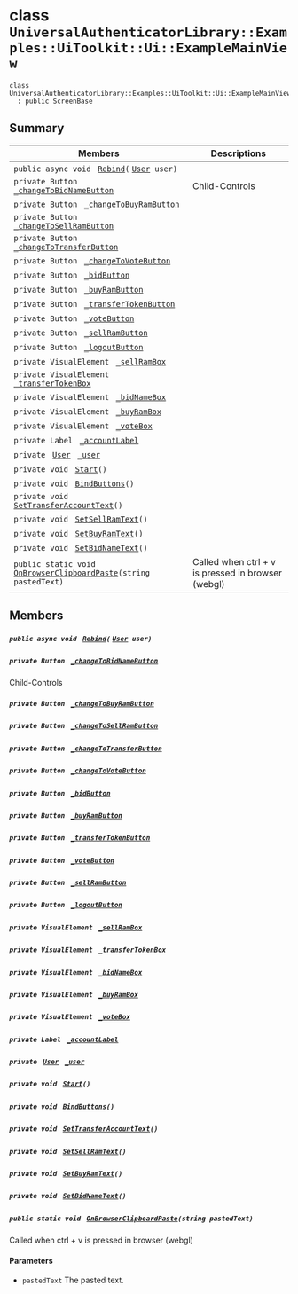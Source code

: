 # class `UniversalAuthenticatorLibrary::Examples::UiToolkit::Ui::ExampleMainView` 

```
class UniversalAuthenticatorLibrary::Examples::UiToolkit::Ui::ExampleMainView
  : public ScreenBase
```

## Summary

 Members                                | Descriptions                                
----------------------------------------|---------------------------------------------
`public async void ` [`Rebind`](#class_universal_authenticator_library_1_1_examples_1_1_ui_toolkit_1_1_ui_1_1_example_main_view_1ab378c14625c2a991edc88100c89561f6)`(` [`User`](UniversalAuthenticatorLibrary--User.md)` user)` | 
`private Button ` [`_changeToBidNameButton`](#class_universal_authenticator_library_1_1_examples_1_1_ui_toolkit_1_1_ui_1_1_example_main_view_1ac7c73aa8fa9bfe4ba0d2e6d659a346ce) | Child-Controls
`private Button ` [`_changeToBuyRamButton`](#class_universal_authenticator_library_1_1_examples_1_1_ui_toolkit_1_1_ui_1_1_example_main_view_1a0f24036b720fc6ca717c7ce2874022a7) | 
`private Button ` [`_changeToSellRamButton`](#class_universal_authenticator_library_1_1_examples_1_1_ui_toolkit_1_1_ui_1_1_example_main_view_1a21ffd5348d4a37dd3cd7d2dcd161fdcd) | 
`private Button ` [`_changeToTransferButton`](#class_universal_authenticator_library_1_1_examples_1_1_ui_toolkit_1_1_ui_1_1_example_main_view_1a7ae01c8e220149d4ee6b19fa45e1959b) | 
`private Button ` [`_changeToVoteButton`](#class_universal_authenticator_library_1_1_examples_1_1_ui_toolkit_1_1_ui_1_1_example_main_view_1aa85068f1b522b1ecf4a5f6ea864e2ceb) | 
`private Button ` [`_bidButton`](#class_universal_authenticator_library_1_1_examples_1_1_ui_toolkit_1_1_ui_1_1_example_main_view_1a6880a0dad448008db46cba4774fd8f57) | 
`private Button ` [`_buyRamButton`](#class_universal_authenticator_library_1_1_examples_1_1_ui_toolkit_1_1_ui_1_1_example_main_view_1a5089c8cda8e3bffd6151a37a6bef6082) | 
`private Button ` [`_transferTokenButton`](#class_universal_authenticator_library_1_1_examples_1_1_ui_toolkit_1_1_ui_1_1_example_main_view_1ac6d6d0de392ca9d8f482e0cee2b81f7b) | 
`private Button ` [`_voteButton`](#class_universal_authenticator_library_1_1_examples_1_1_ui_toolkit_1_1_ui_1_1_example_main_view_1afc09fb4200cf4d201876ac764a32372b) | 
`private Button ` [`_sellRamButton`](#class_universal_authenticator_library_1_1_examples_1_1_ui_toolkit_1_1_ui_1_1_example_main_view_1a9a9142f62111d3191cede6029943c154) | 
`private Button ` [`_logoutButton`](#class_universal_authenticator_library_1_1_examples_1_1_ui_toolkit_1_1_ui_1_1_example_main_view_1a447a79b3836e7bc65b7cc7b1572a3ae6) | 
`private VisualElement ` [`_sellRamBox`](#class_universal_authenticator_library_1_1_examples_1_1_ui_toolkit_1_1_ui_1_1_example_main_view_1a443512555902ec306c197fffd8994572) | 
`private VisualElement ` [`_transferTokenBox`](#class_universal_authenticator_library_1_1_examples_1_1_ui_toolkit_1_1_ui_1_1_example_main_view_1ad230772cfc6da2fd9e5c3943015769e7) | 
`private VisualElement ` [`_bidNameBox`](#class_universal_authenticator_library_1_1_examples_1_1_ui_toolkit_1_1_ui_1_1_example_main_view_1af0183409a7aca13640f533076c4e1f65) | 
`private VisualElement ` [`_buyRamBox`](#class_universal_authenticator_library_1_1_examples_1_1_ui_toolkit_1_1_ui_1_1_example_main_view_1aaa9199bb06aa72126759e9c576a687ae) | 
`private VisualElement ` [`_voteBox`](#class_universal_authenticator_library_1_1_examples_1_1_ui_toolkit_1_1_ui_1_1_example_main_view_1ab33985a9fb31c8e8c7423fa874e4f734) | 
`private Label ` [`_accountLabel`](#class_universal_authenticator_library_1_1_examples_1_1_ui_toolkit_1_1_ui_1_1_example_main_view_1a3985401b5d20cc08776363a38095d411) | 
`private ` [`User`](UniversalAuthenticatorLibrary--User.md)` ` [`_user`](#class_universal_authenticator_library_1_1_examples_1_1_ui_toolkit_1_1_ui_1_1_example_main_view_1a0e4623cfba2f709f9712c50e474b8722) | 
`private void ` [`Start`](#class_universal_authenticator_library_1_1_examples_1_1_ui_toolkit_1_1_ui_1_1_example_main_view_1a07aaf1227e4d645f15e0a964f54ef291)`()` | 
`private void ` [`BindButtons`](#class_universal_authenticator_library_1_1_examples_1_1_ui_toolkit_1_1_ui_1_1_example_main_view_1ac0a62408f7b64fe84a8a710e7119b60b)`()` | 
`private void ` [`SetTransferAccountText`](#class_universal_authenticator_library_1_1_examples_1_1_ui_toolkit_1_1_ui_1_1_example_main_view_1ab8d2fea12b0b68a71ac1900c411ad1de)`()` | 
`private void ` [`SetSellRamText`](#class_universal_authenticator_library_1_1_examples_1_1_ui_toolkit_1_1_ui_1_1_example_main_view_1a04df316e1b48502dc1a11dccf1741d14)`()` | 
`private void ` [`SetBuyRamText`](#class_universal_authenticator_library_1_1_examples_1_1_ui_toolkit_1_1_ui_1_1_example_main_view_1abb62aae70d0490ae16485974f788ff80)`()` | 
`private void ` [`SetBidNameText`](#class_universal_authenticator_library_1_1_examples_1_1_ui_toolkit_1_1_ui_1_1_example_main_view_1aea934c7204b2977c74d78b45cdc0c596)`()` | 
`public static void ` [`OnBrowserClipboardPaste`](#class_universal_authenticator_library_1_1_examples_1_1_ui_toolkit_1_1_ui_1_1_example_main_view_1a4ad2d22497016b76545d7f94605b76e0)`(string pastedText)` | Called when ctrl + v is pressed in browser (webgl)

## Members

##### `public async void ` [`Rebind`](#class_universal_authenticator_library_1_1_examples_1_1_ui_toolkit_1_1_ui_1_1_example_main_view_1ab378c14625c2a991edc88100c89561f6)`(` [`User`](UniversalAuthenticatorLibrary--User.md)` user)` 

##### `private Button ` [`_changeToBidNameButton`](#class_universal_authenticator_library_1_1_examples_1_1_ui_toolkit_1_1_ui_1_1_example_main_view_1ac7c73aa8fa9bfe4ba0d2e6d659a346ce) 

Child-Controls

##### `private Button ` [`_changeToBuyRamButton`](#class_universal_authenticator_library_1_1_examples_1_1_ui_toolkit_1_1_ui_1_1_example_main_view_1a0f24036b720fc6ca717c7ce2874022a7) 

##### `private Button ` [`_changeToSellRamButton`](#class_universal_authenticator_library_1_1_examples_1_1_ui_toolkit_1_1_ui_1_1_example_main_view_1a21ffd5348d4a37dd3cd7d2dcd161fdcd) 

##### `private Button ` [`_changeToTransferButton`](#class_universal_authenticator_library_1_1_examples_1_1_ui_toolkit_1_1_ui_1_1_example_main_view_1a7ae01c8e220149d4ee6b19fa45e1959b) 

##### `private Button ` [`_changeToVoteButton`](#class_universal_authenticator_library_1_1_examples_1_1_ui_toolkit_1_1_ui_1_1_example_main_view_1aa85068f1b522b1ecf4a5f6ea864e2ceb) 

##### `private Button ` [`_bidButton`](#class_universal_authenticator_library_1_1_examples_1_1_ui_toolkit_1_1_ui_1_1_example_main_view_1a6880a0dad448008db46cba4774fd8f57) 

##### `private Button ` [`_buyRamButton`](#class_universal_authenticator_library_1_1_examples_1_1_ui_toolkit_1_1_ui_1_1_example_main_view_1a5089c8cda8e3bffd6151a37a6bef6082) 

##### `private Button ` [`_transferTokenButton`](#class_universal_authenticator_library_1_1_examples_1_1_ui_toolkit_1_1_ui_1_1_example_main_view_1ac6d6d0de392ca9d8f482e0cee2b81f7b) 

##### `private Button ` [`_voteButton`](#class_universal_authenticator_library_1_1_examples_1_1_ui_toolkit_1_1_ui_1_1_example_main_view_1afc09fb4200cf4d201876ac764a32372b) 

##### `private Button ` [`_sellRamButton`](#class_universal_authenticator_library_1_1_examples_1_1_ui_toolkit_1_1_ui_1_1_example_main_view_1a9a9142f62111d3191cede6029943c154) 

##### `private Button ` [`_logoutButton`](#class_universal_authenticator_library_1_1_examples_1_1_ui_toolkit_1_1_ui_1_1_example_main_view_1a447a79b3836e7bc65b7cc7b1572a3ae6) 

##### `private VisualElement ` [`_sellRamBox`](#class_universal_authenticator_library_1_1_examples_1_1_ui_toolkit_1_1_ui_1_1_example_main_view_1a443512555902ec306c197fffd8994572) 

##### `private VisualElement ` [`_transferTokenBox`](#class_universal_authenticator_library_1_1_examples_1_1_ui_toolkit_1_1_ui_1_1_example_main_view_1ad230772cfc6da2fd9e5c3943015769e7) 

##### `private VisualElement ` [`_bidNameBox`](#class_universal_authenticator_library_1_1_examples_1_1_ui_toolkit_1_1_ui_1_1_example_main_view_1af0183409a7aca13640f533076c4e1f65) 

##### `private VisualElement ` [`_buyRamBox`](#class_universal_authenticator_library_1_1_examples_1_1_ui_toolkit_1_1_ui_1_1_example_main_view_1aaa9199bb06aa72126759e9c576a687ae) 

##### `private VisualElement ` [`_voteBox`](#class_universal_authenticator_library_1_1_examples_1_1_ui_toolkit_1_1_ui_1_1_example_main_view_1ab33985a9fb31c8e8c7423fa874e4f734) 

##### `private Label ` [`_accountLabel`](#class_universal_authenticator_library_1_1_examples_1_1_ui_toolkit_1_1_ui_1_1_example_main_view_1a3985401b5d20cc08776363a38095d411) 

##### `private ` [`User`](UniversalAuthenticatorLibrary--User.md)` ` [`_user`](#class_universal_authenticator_library_1_1_examples_1_1_ui_toolkit_1_1_ui_1_1_example_main_view_1a0e4623cfba2f709f9712c50e474b8722) 

##### `private void ` [`Start`](#class_universal_authenticator_library_1_1_examples_1_1_ui_toolkit_1_1_ui_1_1_example_main_view_1a07aaf1227e4d645f15e0a964f54ef291)`()` 

##### `private void ` [`BindButtons`](#class_universal_authenticator_library_1_1_examples_1_1_ui_toolkit_1_1_ui_1_1_example_main_view_1ac0a62408f7b64fe84a8a710e7119b60b)`()` 

##### `private void ` [`SetTransferAccountText`](#class_universal_authenticator_library_1_1_examples_1_1_ui_toolkit_1_1_ui_1_1_example_main_view_1ab8d2fea12b0b68a71ac1900c411ad1de)`()` 

##### `private void ` [`SetSellRamText`](#class_universal_authenticator_library_1_1_examples_1_1_ui_toolkit_1_1_ui_1_1_example_main_view_1a04df316e1b48502dc1a11dccf1741d14)`()` 

##### `private void ` [`SetBuyRamText`](#class_universal_authenticator_library_1_1_examples_1_1_ui_toolkit_1_1_ui_1_1_example_main_view_1abb62aae70d0490ae16485974f788ff80)`()` 

##### `private void ` [`SetBidNameText`](#class_universal_authenticator_library_1_1_examples_1_1_ui_toolkit_1_1_ui_1_1_example_main_view_1aea934c7204b2977c74d78b45cdc0c596)`()` 

##### `public static void ` [`OnBrowserClipboardPaste`](#class_universal_authenticator_library_1_1_examples_1_1_ui_toolkit_1_1_ui_1_1_example_main_view_1a4ad2d22497016b76545d7f94605b76e0)`(string pastedText)` 

Called when ctrl + v is pressed in browser (webgl)

#### Parameters
* `pastedText` The pasted text.

